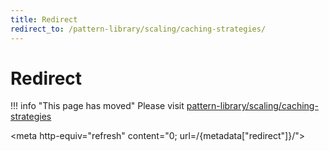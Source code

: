 ```yaml
---
title: Redirect
redirect_to: /pattern-library/scaling/caching-strategies/
---
```


# Redirect

!!! info "This page has moved"
    Please visit [pattern-library/scaling/caching-strategies](../../pattern-library/scaling/caching-strategies.md)

<meta http-equiv="refresh" content="0; url=/{metadata["redirect"]}/">